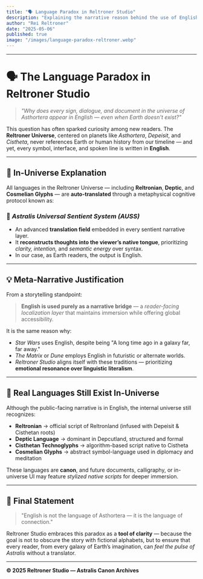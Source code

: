 ```yaml
---
title: "🗣️ Language Paradox in Reltroner Studio"
description: "Explaining the narrative reason behind the use of English in a universe where Earth never existed."
author: "Rei Reltroner"
date: "2025-05-06"
published: true
image: "/images/language-paradox-reltroner.webp"
---
```


---

# 🗣️ The Language Paradox in Reltroner Studio

> *"Why does every sign, dialogue, and document in the universe of Asthortera appear in English — even when Earth doesn't exist?"*

This question has often sparked curiosity among new readers. The **Reltroner Universe**, centered on planets like *Asthortera*, *Depeisit*, and *Cistheta*, never references Earth or human history from our timeline — and yet, every symbol, interface, and spoken line is written in **English**.

---

## 🌌 In-Universe Explanation

All languages in the Reltroner Universe — including **Reltronian**, **Deptic**, and **Cosmelian Glyphs** — are **auto-translated** through a metaphysical cognitive protocol known as:

### 🧠 *Astralis Universal Sentient System (AUSS)*

- An advanced **translation field** embedded in every sentient narrative layer.
- It **reconstructs thoughts into the viewer’s native tongue**, prioritizing *clarity, intention,* and *semantic energy* over syntax.
- In our case, as Earth readers, the output is English.

---

## 💡 Meta-Narrative Justification

From a storytelling standpoint:

> **English is used purely as a narrative bridge** — a *reader-facing localization layer* that maintains immersion while offering global accessibility.

It is the same reason why:
- *Star Wars* uses English, despite being "A long time ago in a galaxy far, far away."
- *The Matrix* or *Dune* employs English in futuristic or alternate worlds.
- *Reltroner Studio* aligns itself with these traditions — prioritizing **emotional resonance over linguistic literalism**.

---

## 📜 Real Languages Still Exist In-Universe

Although the public-facing narrative is in English, the internal universe still recognizes:

- **Reltronian** → official script of Reltronland (infused with Depeisit & Cisthetan roots)  
- **Deptic Language** → dominant in Depcutland, structured and formal  
- **Cisthetan Technoglyphs** → algorithm-based script native to Cistheta  
- **Cosmelian Glyphs** → abstract symbol-language used in diplomacy and meditation

These languages are **canon**, and future documents, calligraphy, or in-universe UI may feature *stylized native scripts* for deeper immersion.

---

## 🧭 Final Statement

> "English is not the language of Asthortera — it is the language of connection."

Reltroner Studio embraces this paradox as a **tool of clarity** — because the goal is not to obscure the story with fictional alphabets, but to ensure that every reader, from every galaxy of Earth’s imagination, can *feel the pulse of Astralis* without a translator.

---

**© 2025 Reltroner Studio — Astralis Canon Archives**
